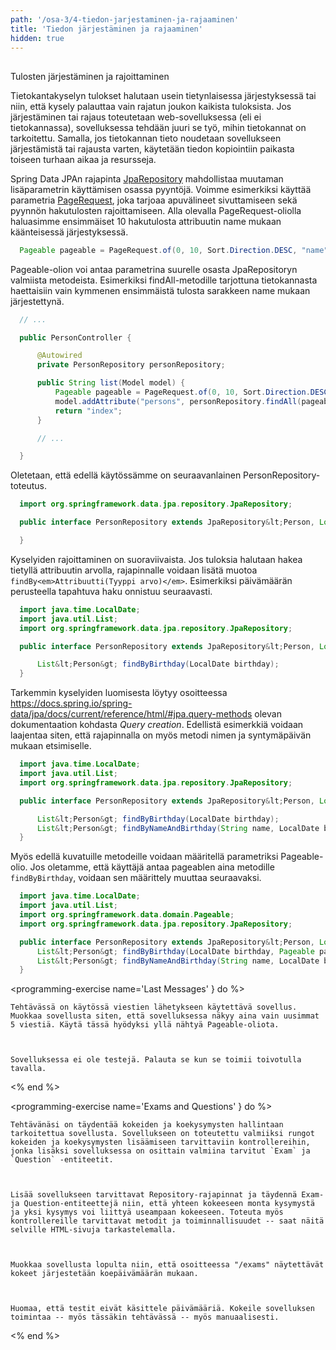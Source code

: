 ```yaml
---
path: '/osa-3/4-tiedon-jarjestaminen-ja-rajaaminen'
title: 'Tiedon järjestäminen ja rajaaminen'
hidden: true
---
```




##
  Tulosten järjestäminen ja rajoittaminen



  Tietokantakyselyn tulokset halutaan usein tietynlaisessa järjestyksessä tai niin, että kysely palauttaa vain rajatun joukon kaikista tuloksista. Jos järjestäminen tai rajaus toteutetaan web-sovelluksessa (eli ei tietokannassa), sovelluksessa tehdään juuri se työ, mihin tietokannat on tarkoitettu. Samalla, jos tietokannan tieto noudetaan sovellukseen järjestämistä tai rajausta varten, käytetään tiedon kopiointiin paikasta toiseen turhaan aikaa ja resursseja.



  Spring Data JPAn rajapinta <a href="http://docs.spring.io/spring-data/jpa/docs/current/api/org/springframework/data/jpa/repository/JpaRepository.html" target="_blank">JpaRepository</a> mahdollistaa muutaman lisäparametrin käyttämisen osassa pyyntöjä. Voimme esimerkiksi käyttää parametria <a href="http://docs.spring.io/spring-data/commons/docs/current/api/org/springframework/data/domain/PageRequest.html" target="_blank">PageRequest</a>, joka tarjoaa apuvälineet sivuttamiseen sekä pyynnön hakutulosten rajoittamiseen. Alla olevalla PageRequest-oliolla haluasimme ensimmäiset 10 hakutulosta attribuutin name mukaan käänteisessä järjestyksessä.


```java
  Pageable pageable = PageRequest.of(0, 10, Sort.Direction.DESC, "name");
```


  Pageable-olion voi antaa parametrina suurelle osasta JpaRepositoryn valmiista metodeista. Esimerkiksi findAll-metodille tarjottuna tietokannasta haettaisiin vain kymmenen ensimmäistä tulosta sarakkeen name mukaan järjestettynä.



```java
  // ...

  public PersonController {

      @Autowired
      private PersonRepository personRepository;

      public String list(Model model) {
          Pageable pageable = PageRequest.of(0, 10, Sort.Direction.DESC, "name");
          model.addAttribute("persons", personRepository.findAll(pageable));
          return "index";
      }

      // ...

  }
```


  Oletetaan, että edellä käytössämme on seuraavanlainen PersonRepository-toteutus.


```java
  import org.springframework.data.jpa.repository.JpaRepository;

  public interface PersonRepository extends JpaRepository&lt;Person, Long&gt; {

  }
```


  Kyselyiden rajoittaminen on suoraviivaista. Jos tuloksia halutaan hakea tietyllä attribuutin arvolla, rajapinnalle voidaan lisätä muotoa `findBy<em>Attribuutti(Tyyppi arvo)</em>`. Esimerkiksi päivämäärän perusteella tapahtuva haku onnistuu seuraavasti.


```java
  import java.time.LocalDate;
  import java.util.List;
  import org.springframework.data.jpa.repository.JpaRepository;

  public interface PersonRepository extends JpaRepository&lt;Person, Long&gt; {

      List&lt;Person&gt; findByBirthday(LocalDate birthday);
  }
```


  Tarkemmin kyselyiden luomisesta löytyy osoitteessa <a href="https://docs.spring.io/spring-data/jpa/docs/current/reference/html/#jpa.query-methods" target="_blank" norel>https://docs.spring.io/spring-data/jpa/docs/current/reference/html/#jpa.query-methods</a> olevan dokumentaation kohdasta <em>Query creation</em>. Edellistä esimerkkiä voidaan laajentaa siten, että rajapinnalla on myös metodi nimen ja syntymäpäivän mukaan etsimiselle.


```java
  import java.time.LocalDate;
  import java.util.List;
  import org.springframework.data.jpa.repository.JpaRepository;

  public interface PersonRepository extends JpaRepository&lt;Person, Long&gt; {

      List&lt;Person&gt; findByBirthday(LocalDate birthday);
      List&lt;Person&gt; findByNameAndBirthday(String name, LocalDate birthday);
  }
```


  Myös edellä kuvatuille metodeille voidaan määritellä parametriksi Pageable-olio. Jos oletamme, että käyttäjä antaa pageablen aina metodille `findByBirthday`, voidaan sen määrittely muuttaa seuraavaksi.


```java
  import java.time.LocalDate;
  import java.util.List;
  import org.springframework.data.domain.Pageable;
  import org.springframework.data.jpa.repository.JpaRepository;

  public interface PersonRepository extends JpaRepository&lt;Person, Long&gt; {
      List&lt;Person&gt; findByBirthday(LocalDate birthday, Pageable pageable);
      List&lt;Person&gt; findByNameAndBirthday(String name, LocalDate birthday);
  }
```



<programming-exercise name='Last Messages' } do %>


    Tehtävässä on käytössä viestien lähetykseen käytettävä sovellus. Muokkaa sovellusta siten, että sovelluksessa näkyy aina vain uusimmat 5 viestiä. Käytä tässä hyödyksi yllä nähtyä Pageable-oliota.



    Sovelluksessa ei ole testejä. Palauta se kun se toimii toivotulla tavalla.


<% end %>


<programming-exercise name='Exams and Questions' } do %>


    Tehtävänäsi on täydentää kokeiden ja koekysymysten hallintaan tarkoitettua sovellusta. Sovellukseen on toteutettu valmiiksi rungot kokeiden ja koekysymysten lisäämiseen tarvittaviin kontrollereihin, jonka lisäksi sovelluksessa on osittain valmiina tarvitut `Exam` ja `Question` -entiteetit.



    Lisää sovellukseen tarvittavat Repository-rajapinnat ja täydennä Exam- ja Question-entiteettejä niin, että yhteen kokeeseen monta kysymystä ja yksi kysymys voi liittyä useampaan kokeeseen. Toteuta myös kontrollereille tarvittavat metodit ja toiminnallisuudet -- saat näitä selville HTML-sivuja tarkastelemalla.



    Muokkaa sovellusta lopulta niin, että osoitteessa "/exams" näytettävät kokeet järjestetään koepäivämäärän mukaan.



    Huomaa, että testit eivät käsittele päivämääriä. Kokeile sovelluksen toimintaa -- myös tässäkin tehtävässä -- myös manuaalisesti.


<% end %>

